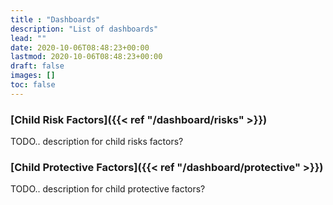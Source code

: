 ```yaml
---
title : "Dashboards"
description: "List of dashboards"
lead: ""
date: 2020-10-06T08:48:23+00:00
lastmod: 2020-10-06T08:48:23+00:00
draft: false
images: []
toc: false
---
```


### [Child Risk Factors]({{< ref "/dashboard/risks" >}})

TODO.. description for child risks factors?

### [Child Protective Factors]({{< ref "/dashboard/protective" >}})

TODO.. description for child protective factors?
